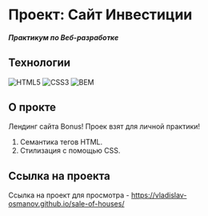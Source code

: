 # Проект: Сайт Инвестиции
##### Практикум по Веб-разработке

## Технологии
![HTML5](https://img.shields.io/badge/-HTML5-e34f26?logo=html5&logoColor=white)
![CSS3](https://img.shields.io/badge/-CSS3-1572b6?logo=css3&logoColor=white)
![BEM](https://img.shields.io/badge/-BEM-yellowgreen)

## О прокте
Лендинг сайта Bonus! Проек взят для личной практики! 
1. Семантика тегов HTML.
2. Стилизация с помощью CSS.

## Ссылка на проекта
Ссылка на проект для просмотра - https://vladislav-osmanov.github.io/sale-of-houses/
